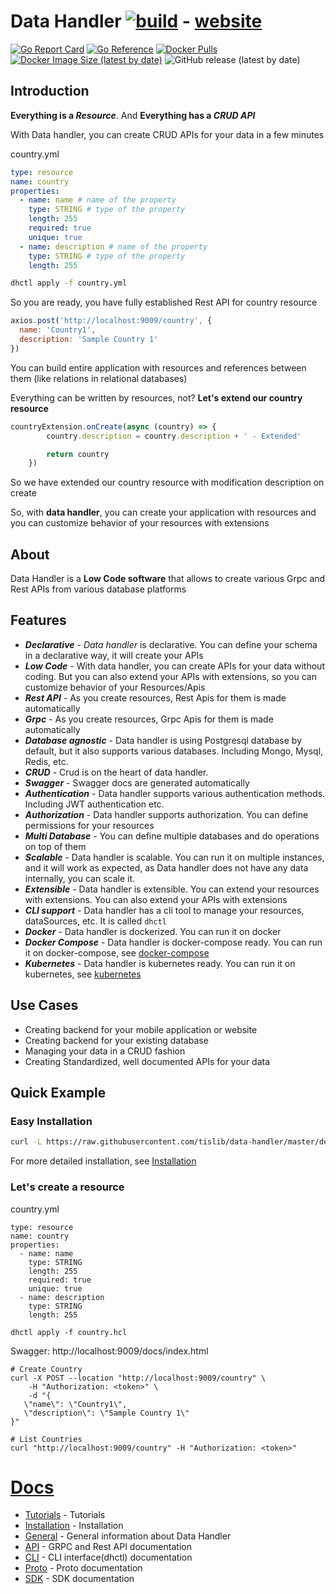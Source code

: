 Data Handler [![build](https://github.com/tislib/data-handler/actions/workflows/build.yml/badge.svg?branch=master)](https://github.com/tislib/data-handler/actions/workflows/build.yml)  - [website](http://data-handler.tislib.net/)
======================
[![Go Report Card](https://goreportcard.com/badge/github.com/tislib/data-handler)](https://goreportcard.com/report/github.com/tislib/data-handler)
[![Go Reference](https://pkg.go.dev/badge/github.com/tislib/data-handler.svg)](https://pkg.go.dev/github.com/tislib/data-handler)
[![Docker Pulls](https://img.shields.io/docker/pulls/tislib/data-handler)](https://hub.docker.com/r/tislib/data-handler)
[![Docker Image Size (latest by date)](https://img.shields.io/docker/image-size/tislib/data-handler)](https://hub.docker.com/r/tislib/data-handler)
![GitHub release (latest by date)](https://img.shields.io/github/v/release/tislib/data-handler)


## Introduction
**Everything is a *Resource***. And **Everything has a *CRUD API***

With Data handler, you can create CRUD APIs for your data in a few minutes

country.yml
```yaml
type: resource
name: country
properties:
  - name: name # name of the property
    type: STRING # type of the property
    length: 255
    required: true
    unique: true
  - name: description # name of the property
    type: STRING # type of the property
    length: 255
```

```bash
dhctl apply -f country.yml
```
So you are ready, you have fully established Rest API for country resource

```javascript
axios.post('http://localhost:9009/country', {
  name: 'Country1',
  description: 'Sample Country 1'
})
```

You can build entire application with resources and references between them (like relations in relational databases)

Everything can be written by resources, not?
**Let's extend our country resource**

```javascript
countryExtension.onCreate(async (country) => {
        country.description = country.description + ' - Extended'

        return country
    })
```
So we have extended our country resource with modification description on create

So, with **data handler**, you can create your application with resources and you can customize behavior of your resources with extensions

## About
Data Handler is a **Low Code software** that allows to create various Grpc and Rest APIs from various database platforms

## Features

* ***Declarative*** - *Data handler* is declarative. You can define your schema in a declarative way, it will create your APIs
* ***Low Code*** - With data handler, you can create APIs for your data without coding. But you can also extend your APIs with
  extensions, so you can customize behavior of your Resources/Apis
* ***Rest API*** - As you create resources, Rest Apis for them is made automatically
* ***Grpc*** - As you create resources, Grpc Apis for them is made automatically
* ***Database agnostic*** - Data handler is using Postgresql database by default, but it also supports various databases. Including Mongo, Mysql, Redis, etc.
* ***CRUD*** - Crud is on the heart of data handler.
* ***Swagger*** - Swagger docs are generated automatically
* ***Authentication*** - Data handler supports various authentication methods. Including JWT authentication etc.
* ***Authorization*** - Data handler supports authorization. You can define permissions for your resources
* ***Multi Database*** - You can define multiple databases and do operations on top of them
* ***Scalable*** - Data handler is scalable. You can run it on multiple instances, and it will work as expected, as Data handler does not have any data internally, you can scale it.
* ***Extensible*** - Data handler is extensible. You can extend your resources with extensions. You can also extend your APIs with extensions
* ***CLI support*** - Data handler has a cli tool to manage your resources, dataSources, etc. It is called `dhctl`
* ***Docker*** - Data handler is dockerized. You can run it on docker
* ***Docker Compose*** - Data handler is docker-compose ready. You can run it on docker-compose, see [docker-compose](deploy/docker-compose)
* ***Kubernetes*** - Data handler is kubernetes ready. You can run it on kubernetes, see [kubernetes](deploy/kubernetes)

## Use Cases

* Creating backend for your mobile application or website
* Creating backend for your existing database
* Managing your data in a CRUD fashion
* Creating Standardized, well documented APIs for your data


## Quick Example

### Easy Installation 

```bash
curl -L https://raw.githubusercontent.com/tislib/data-handler/master/deploy/easy-install/run.sh | bash
```

For more detailed installation, see [Installation](https://data-handler.tislib.net/docs/installation)

### Let's create a resource

country.yml

```
type: resource
name: country
properties:
  - name: name
    type: STRING
    length: 255
    required: true
    unique: true
  - name: description
    type: STRING
    length: 255
```

```
dhctl apply -f country.hcl
```

Swagger: http://localhost:9009/docs/index.html

```
# Create Country
curl -X POST --location "http://localhost:9009/country" \
    -H "Authorization: <token>" \
    -d "{
   \"name\": \"Country1\",
   \"description\": \"Sample Country 1\"
}"

# List Countries
curl "http://localhost:9009/country" -H "Authorization: <token>"
```

# [Docs](https://data-handler.tislib.net)

- [Tutorials](https://data-handler.tislib.net/docs/tutorials/index) - Tutorials
- [Installation](https://data-handler.tislib.net/docs/installation) - Installation
- [General](https://data-handler.tislib.net/docs/general) - General information about Data Handler
- [API](https://data-handler.tislib.net/docs/api) - GRPC and Rest API documentation
- [CLI](https://data-handler.tislib.net/docs/dhctl) - CLI interface(dhctl) documentation
- [Proto](https://data-handler.tislib.net/docs/proto) - Proto documentation
- [SDK](https://data-handler.tislib.net/docs/sdk) - SDK documentation
